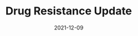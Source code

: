 ---
date: 2021-12-09
##
title:    Drug Resistance Update 
## Titel der Publikation, beispielweise The Lancet.
##
authors: 'Drożdżal, S, Rosik, J, Lechowicz, K, et al.'
##
status:   default
##
en:
  subtitle:   'An update on drugs with therapeutic potential for SARS-CoV-2 (COVID-19) treatment'
  ##
  description: 'The COVID-19 pandemic is one of the greatest threats to human health in the 21st century with more than 257 million cases and over 5.17 million deaths reported worldwide (as of November 23, 2021. Various agents were initially proclaimed to be effective against SARS-CoV-2, the etiological agent of COVID-19. Hydroxychloroquine, lopinavir/ritonavir, and ribavirin are all examples of therapeutic agents, whose efficacy against COVID-19 was later disproved. Meanwhile, concentrated efforts of researchers and clinicians worldwide have led to the identification of novel therapeutic options to control the disease including PAXLOVID™ (PF-07321332). Although COVID-19 cases are currently treated using a comprehensive approach of anticoagulants, oxygen, and antibiotics, the novel Pfizer agent PAXLOVID™ (PF-07321332), an investigational COVID-19 oral antiviral candidate, significantly reduced hospitalization time and death rates, based on an interim analysis of the phase 2/3 EPIC-HR (Evaluation of Protease Inhibition for COVID-19 in High-Risk Patients) randomized, double-blind study of non-hospitalized adult patients with COVID-19, who are at high risk of progressing to severe illness. The scheduled interim analysis demonstrated an 89 % reduction in risk of COVID-19-related hospitalization or death from any cause compared to placebo in patients treated within three days of symptom onset (primary endpoint). However, there still exists a great need for the development of additional treatments, as the recommended therapeutic options are insufficient in many cases. Thus far, mRNA and vector vaccines appear to be the most effective modalities to control the pandemic. In the current review, we provide an update on the progress that has been made since April 2020 in clinical trials concerning the effectiveness of therapies available to combat COVID-19. We focus on currently recommended therapeutic agents, including steroids, various monoclonal antibodies, remdesivir, baricitinib, anticoagulants and PAXLOVID™ summarizing the latest original studies and meta-analyses. Moreover, we aim to discuss other currently and previously studied agents targeting COVID-19 that either show no or only limited therapeutic activity. The results of recent studies report that hydroxychloroquine and convalescent plasma demonstrate no efficacy against SARS-CoV-2 infection. Lastly, we summarize the studies on various drugs with incoherent or insufficient data concerning their effectiveness, such as amantadine, ivermectin, or niclosamide. '
  ## 
  tags:    [Baricitinib, Casirivimab, Dexamethasone, Imdevimab, Omicron, Paxlovid, Remdesivir, Sotrovimab, Tocilizumab]
## 
de: 
  ##
  subtitle:   'Aktuelle Informationen über Arzneimittel mit therapeutischem Potenzial für die Behandlung von SARS-CoV-2 (COVID-19)'
  ##
  description: 'Die COVID-19-Pandemie ist eine der größten Bedrohungen für die menschliche Gesundheit im 21. Jahrhundert mit mehr als 257 Millionen gemeldeten Fällen und über 5,17 Millionen Todesfällen weltweit (Stand: 23. November 2021). Ursprünglich wurden verschiedene Wirkstoffe als wirksam gegen SARS-CoV-2, den ätiologischen Erreger von COVID-19, angepriesen. Hydroxychloroquin, Lopinavir/Ritonavir und Ribavirin sind Beispiele für Therapeutika, deren Wirksamkeit gegen COVID-19 später widerlegt wurde. In der Zwischenzeit haben die konzentrierten Bemühungen von Forschern und Klinikern weltweit zur Identifizierung neuer therapeutischer Optionen zur Bekämpfung der Krankheit geführt, darunter PAXLOVID™ (PF-07321332). Obwohl COVID-19-Fälle derzeit mit einem umfassenden Ansatz aus Antikoagulanzien, Sauerstoff und Antibiotika behandelt werden, konnte der neue Pfizer-Wirkstoff PAXLOVID™ (PF-07321332), ein oral verabreichter antiviraler COVID-19-Kandidat, die Krankenhausaufenthaltsdauer und die Sterblichkeitsrate deutlich reduzieren, Dies geht aus einer Zwischenanalyse der randomisierten, doppelblinden Phase-2/3-Studie EPIC-HR (Evaluation of Protease Inhibition for COVID-19 in High-Risk Patients) hervor, an der erwachsene, nicht hospitalisierte Patienten mit COVID-19 teilnehmen, bei denen ein hohes Risiko für das Fortschreiten einer schweren Erkrankung besteht. Die geplante Zwischenanalyse zeigte, dass das Risiko einer COVID-19-bedingten Krankenhauseinweisung oder eines Todes aus beliebiger Ursache im Vergleich zu Placebo bei Patienten, die innerhalb von drei Tagen nach Auftreten der Symptome behandelt wurden (primärer Endpunkt), um 89 % gesenkt werden konnte. Es besteht jedoch nach wie vor ein großer Bedarf an der Entwicklung zusätzlicher Behandlungen, da die empfohlenen therapeutischen Optionen in vielen Fällen unzureichend sind. Bislang scheinen mRNA- und Vektorimpfstoffe die wirksamsten Methoden zur Bekämpfung der Pandemie zu sein. In diesem Bericht geben wir einen aktuellen Überblick über die Fortschritte, die seit April 2020 in klinischen Studien zur Wirksamkeit der verfügbaren Therapien zur Bekämpfung von COVID-19 erzielt wurden. Wir konzentrieren uns auf die derzeit empfohlenen Therapeutika, darunter Steroide, verschiedene monoklonale Antikörper, Remdesivir, Baricitinib, Antikoagulanzien und PAXLOVID™, und fassen die neuesten Originalstudien und Meta-Analysen zusammen. Darüber hinaus wollen wir andere derzeit und früher untersuchte Wirkstoffe, die auf COVID-19 abzielen und entweder keine oder nur eine begrenzte therapeutische Aktivität zeigen, diskutieren. Die Ergebnisse neuerer Studien zeigen, dass Hydroxychloroquin und Rekonvaleszenzplasma keine Wirksamkeit gegen die SARS-CoV-2-Infektion zeigen. Schließlich fassen wir die Studien zu verschiedenen Medikamenten zusammen, für die keine oder nur unzureichende Daten über ihre Wirksamkeit vorliegen, wie z. B. Amantadin, Ivermectin oder Niclosamid. '
  ## 
  ##
  tags:     [Baricitinib, Casirivimab, Dexamethasone, Imdevimab, Omicron, Paxlovid, Remdesivir, Sotrovimab, Tocilizumab]
##
group:  "Treatments"
##
credit:      https://doi.org/10.1016/j.drup.2021.100794
##
## 2020-09-30_10.1038_s41590-020-00808-x.md
---
